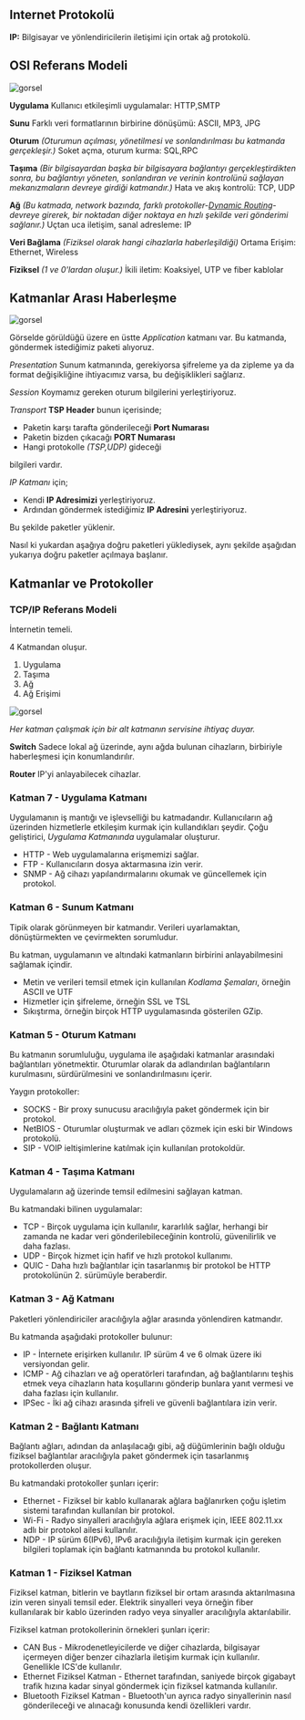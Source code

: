 ## Internet Protokolü

**IP:** Bilgisayar ve yönlendiricilerin iletişimi için ortak ağ protokolü.

## OSI Referans Modeli

![gorsel](https://upload.wikimedia.org/wikipedia/commons/thumb/5/55/OSI_HUN.gif/640px-OSI_HUN.gif)

**Uygulama** Kullanıcı etkileşimli uygulamalar: HTTP,SMTP

**Sunu** Farklı veri formatlarının birbirine dönüşümü: ASCII, MP3, JPG

**Oturum** *(Oturumun açılması, yönetilmesi ve sonlandırılması bu katmanda gerçekleşir.)* Soket açma, oturum kurma: SQL,RPC

**Taşıma** *(Bir bilgisayardan başka bir bilgisayara bağlantıyı gerçekleştirdikten sonra, bu bağlantıyı yöneten, sonlandıran ve verinin kontrolünü sağlayan mekanızmaların devreye girdiği katmandır.)* Hata ve akış kontrolü: TCP, UDP

**Ağ** *(Bu katmada, network bazında, farklı protokoller-[Dynamic Routing](https://www.geeksforgeeks.org/what-is-dynamic-routing-in-computer-network/)- devreye girerek, bir noktadan diğer noktaya en hızlı şekilde veri gönderimi sağlanır.)* Uçtan uca iletişim, sanal adresleme: IP

**Veri Bağlama** *(Fiziksel olarak hangi cihazlarla haberleşildiği)* Ortama Erişim: Ethernet, Wireless

**Fiziksel** *(1 ve 0'lardan oluşur.)* İkili iletim: Koaksiyel, UTP ve fiber kablolar

## Katmanlar Arası Haberleşme

![gorsel](https://ecomputernotes.com/images/Communication-between-the-layers-in-OSI-model.jpg)

Görselde görüldüğü üzere en üstte *Application* katmanı var. Bu katmanda, göndermek istediğimiz paketi alıyoruz.

*Presentation* Sunum katmanında, gerekiyorsa şifreleme ya da zipleme ya da format değişikliğine ihtiyacımız varsa, bu değişiklikleri sağlarız.

*Session* Koymamız gereken oturum bilgilerini yerleştiriyoruz.

*Transport* **TSP Header** bunun içerisinde;
- Paketin karşı tarafta gönderileceği **Port Numarası**
- Paketin bizden çıkacağı **PORT Numarası**
- Hangi protokolle *(TSP,UDP)* gideceği

bilgileri vardır.

*IP Katmanı* için;
- Kendi **IP Adresimizi** yerleştiriyoruz.
- Ardından göndermek istediğimiz **IP Adresini** yerleştiriyoruz.

Bu şekilde paketler yüklenir.

Nasıl ki yukardan aşağıya doğru paketleri yüklediysek, aynı şekilde aşağıdan yukarıya doğru paketler açılmaya başlanır.

## Katmanlar ve Protokoller

### TCP/IP Referans Modeli

İnternetin temeli.

4 Katmandan oluşur.
1. Uygulama
2. Taşıma
3. Ağ
4. Ağ Erişimi

![gorsel](https://www.cemaltaner.com.tr/wp-content/uploads/2018/09/b1%C5%9F10.png)

*Her katman çalışmak için bir alt katmanın servisine ihtiyaç duyar.*

**Switch** Sadece lokal ağ üzerinde, aynı ağda bulunan cihazların, birbiriyle haberleşmesi için konumlandırılır.

**Router** IP'yi anlayabilecek cihazlar.

### Katman 7 - Uygulama Katmanı

Uygulamanın iş mantığı ve işlevselliği bu katmadandır. Kullanıcıların ağ üzerinden hizmetlerle etkileşim kurmak için kullandıkları şeydir. Çoğu geliştirici, *Uygulama Katmanında* uygulamalar oluşturur.

- HTTP - Web uygulamalarına erişmemizi sağlar.
- FTP - Kullanıcıların dosya aktarmasına izin verir.
- SNMP - Ağ cihazı yapılandırmalarını okumak ve güncellemek için protokol.

### Katman 6 - Sunum Katmanı

Tipik olarak görünmeyen bir katmandır. Verileri uyarlamaktan, dönüştürmekten ve çevirmekten sorumludur.

Bu katman, uygulamanın ve altındaki katmanların birbirini anlayabilmesini sağlamak içindir.

- Metin ve verileri temsil etmek için kullanılan *Kodlama Şemaları*, örneğin ASCII ve UTF
- Hizmetler için şifreleme, örneğin SSL ve TSL
- Sıkıştırma, örneğin birçok HTTP uygulamasında gösterilen GZip.

### Katman 5 - Oturum Katmanı

Bu katmanın sorumluluğu, uygulama ile aşağıdaki katmanlar arasındaki bağlantıları yönetmektir. Oturumlar olarak da adlandırılan bağlantıların kurulmasını, sürdürülmesini ve sonlandırılmasını içerir.

Yaygın protokoller:
- SOCKS - Bir proxy sunucusu aracılığıyla paket göndermek için bir protokol.
- NetBIOS - Oturumlar oluşturmak ve adları çözmek için eski bir Windows protokolü.
- SIP - VOIP ieltişimlerine katılmak için kullanılan protokoldür.

### Katman 4 - Taşıma Katmanı

Uygulamaların ağ üzerinde temsil edilmesini sağlayan katman.

Bu katmandaki bilinen uygulamalar:

- TCP - Birçok uygulama için kullanılır, kararlılık sağlar, herhangi bir zamanda ne kadar veri gönderilebileceğinin kontrolü, güvenilirlik ve daha fazlası.
- UDP - Birçok hizmet için hafif ve hızlı protokol kullanımı.
- QUIC - Daha hızlı bağlantılar için tasarlanmış bir protokol be HTTP protokolünün 2. sürümüyle beraberdir.

### Katman 3 - Ağ Katmanı

Paketleri yönlendiriciler aracılığıyla ağlar arasında yönlendiren katmandır.

Bu katmanda aşağıdaki protokoller bulunur:

- IP - İnternete erişirken kullanılır. IP sürüm 4 ve 6 olmak üzere iki versiyondan gelir.
- ICMP - Ağ cihazları ve ağ operatörleri tarafından, ağ bağlantılarını teşhis etmek veya cihazların hata koşullarını gönderip bunlara yanıt vermesi ve daha fazlası için kullanılır.
- IPSec - İki ağ cihazı arasında şifreli ve güvenli bağlantılara izin verir.

### Katman 2 - Bağlantı Katmanı

Bağlantı ağları, adından da anlaşılacağı gibi, ağ düğümlerinin bağlı olduğu fiziksel bağlantılar aracılığıyla paket göndermek için tasarlanmış protokollerden oluşur. 

Bu katmandaki protokoller şunları içerir:

- Ethernet - Fiziksel bir kablo kullanarak ağlara bağlanırken çoğu işletim sistemi tarafından kullanılan bir protokol.
- Wi-Fi - Radyo sinyalleri aracılığıyla ağlara erişmek için, IEEE 802.11.xx adlı bir protokol ailesi kullanılır.
- NDP - IP sürüm 6(IPv6), IPv6 aracılığıyla iletişim kurmak için gereken bilgileri toplamak için bağlantı katmanında bu protokol kullanılır.

### Katman 1 - Fiziksel Katman

Fiziksel katman, bitlerin ve baytların fiziksel bir ortam arasında aktarılmasına izin veren sinyali temsil eder. Elektrik sinyalleri veya örneğin fiber kullanılarak bir kablo üzerinden radyo veya sinyaller aracılığıyla aktarılabilir.

Fiziksel katman protokollerinin örnekleri şunları içerir:

- CAN Bus - Mikrodenetleyicilerde ve diğer cihazlarda, bilgisayar içermeyen diğer benzer cihazlarla iletişim kurmak için kullanılır. Genellikle ICS'de kullanılır.
- Ethernet Fiziksel Katman - Ethernet tarafından, saniyede birçok gigabayt trafik hızına kadar sinyal göndermek için fiziksel katmanda kullanılır.
- Bluetooth Fiziksel Katman - Bluetooth'un ayrıca radyo sinyallerinin nasıl gönderileceği ve alınacağı konusunda kendi özellikleri vardır.
